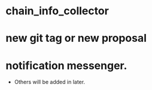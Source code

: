 chain_info_collector
=============

# new git tag or new proposal 
# notification messenger.


* Others will be added in later.
